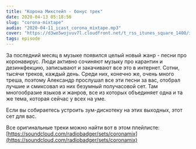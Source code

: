 ```yaml
---
title: "Корона Микстейп - бонус трек"
date: 2020-04-13 05:18:56
slug: "corona-mixtape"
audio: "2020-04-11_icast_corona_mixtape.mp3"
cover: "https://d3wo5wojvuv7l.cloudfront.net/t_rss_itunes_square_1400/images.spreaker.com/original/48ea8d69e73db57f405ecb93c5ba5265.jpg"
tags: episode
---
```

За последний месяц в музыке появился целый новый жанр - песни про коронавирус. Люди активно сочиняют музыку про карантин и дезинкфекцию, записывают и закачивают все это в интернет. Сотни, тысячи треков, каждый день. Среди них, конечно же, очень много треша, поэтому Александр прослушал все эти песни за вас, отобрал лучшие и смиксовал из них безумный получасовой сет. Там многообразие языков и жанров, все из которых объединяет одна и та же тема, которая сейчас у всех на уме.  
  
Если вы собираетесь устроить зум-дискотеку на этих выходных, этот сет для вас.  
  
Все оригинальные треки можно найти вот в этом плейлисте: [https://soundcloud.com/radiobadger/sets/coronamix](https://soundcloud.com/radiobadger/sets/coronamix)

